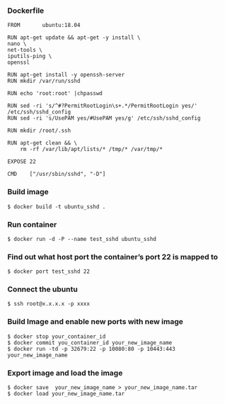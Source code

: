 ### Dockerfile
```
FROM       ubuntu:18.04

RUN apt-get update && apt-get -y install \
nano \
net-tools \
iputils-ping \
openssl

RUN apt-get install -y openssh-server
RUN mkdir /var/run/sshd

RUN echo 'root:root' |chpasswd

RUN sed -ri 's/^#?PermitRootLogin\s+.*/PermitRootLogin yes/' /etc/ssh/sshd_config
RUN sed -ri 's/UsePAM yes/#UsePAM yes/g' /etc/ssh/sshd_config

RUN mkdir /root/.ssh

RUN apt-get clean && \
    rm -rf /var/lib/apt/lists/* /tmp/* /var/tmp/*

EXPOSE 22

CMD    ["/usr/sbin/sshd", "-D"]
```

### Build image
```
$ docker build -t ubuntu_sshd .
```

### Run container
```
$ docker run -d -P --name test_sshd ubuntu_sshd
```

### Find out what host port the container’s port 22 is mapped to

```
$ docker port test_sshd 22
```

### Connect the ubuntu
```
$ ssh root@x.x.x.x -p xxxx
```

### Build Image and enable new ports with new image
```
$ docker stop your_container_id
$ docker commit you_container_id your_new_image_name
$ docker run -td -p 32679:22 -p 10080:80 -p 10443:443 your_new_image_name
```

### Export image and load the image
```
$ docker save  your_new_image_name > your_new_image_name.tar
$ docker load your_new_image_name.tar
```
